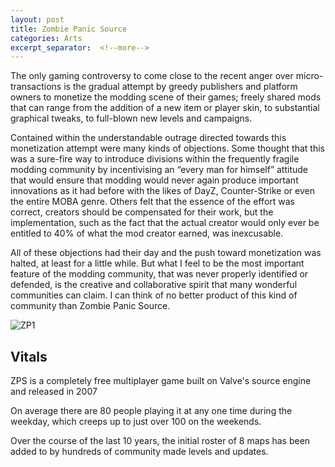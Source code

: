```yaml
---
layout: post
title: Zombie Panic Source
categories: Arts
excerpt_separator:  <!--more-->
---
```


The only gaming controversy to come close to the recent anger over micro-transactions is the gradual attempt by greedy publishers and platform owners to monetize the modding scene of their games; freely shared mods that can range from the addition of a new item or player skin, to substantial graphical tweaks, to full-blown new levels and campaigns.

Contained within the understandable outrage directed towards this monetization attempt were many kinds of objections. Some thought that this was a sure-fire way to introduce divisions within the frequently fragile modding community by incentivising an “every man for himself” attitude that would ensure that modding would never again produce important innovations as it had before with the likes of DayZ, Counter-Strike or even the entire MOBA genre. Others felt that the essence of the effort was correct, creators should be compensated for their work, but the implementation, such as the fact that the actual creator would only ever be entitled to 40% of what the mod creator earned, was inexcusable.

All of these objections had their day and the push toward monetization was halted, at least for a little while. But what I feel to be the most important feature of the modding community, that was never properly identified or defended, is the creative and collaborative spirit that many wonderful communities can claim. I can think of no better product of this kind of community than Zombie Panic Source.

![ZP1]({{"/assets/jpg/Zombie_Panic/ZP1.jpg"}})

## Vitals

ZPS is a completely free multiplayer game built on Valve's source engine and released in 2007

On average there are 80 people playing it at any one time during the weekday, which creeps up to just over 100 on the weekends.

Over the course of the last 10 years, the initial roster of 8 maps has been added to by hundreds of community made levels and updates.
